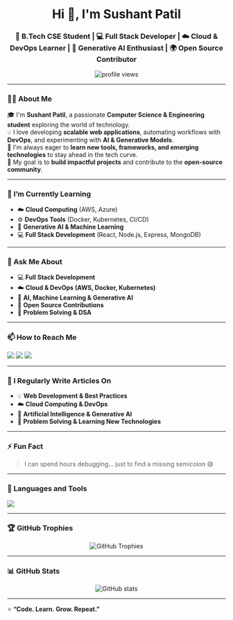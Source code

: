 <h1 align="center">Hi 👋, I'm Sushant Patil</h1>
<h3 align="center">🚀 B.Tech CSE Student | 💻 Full Stack Developer | ☁️ Cloud & DevOps Learner | 🤖 Generative AI Enthusiast | 🌍 Open Source Contributor</h3>

<p align="center">
  <img src="https://komarev.com/ghpvc/?username=sushantpatil-tech&label=Profile%20Views&color=0e75b6&style=flat" alt="profile views" /> 
</p>

---

### 🧑‍💻 About Me
🎓 I'm **Sushant Patil**, a passionate **Computer Science & Engineering student** exploring the world of technology.  
💡 I love developing **scalable web applications**, automating workflows with **DevOps**, and experimenting with **AI & Generative Models**.  
🌱 I'm always eager to **learn new tools, frameworks, and emerging technologies** to stay ahead in the tech curve.  
🚀 My goal is to **build impactful projects** and contribute to the **open-source community**.

---

### 🌱 I’m Currently Learning
- ☁️ **Cloud Computing** (AWS, Azure)  
- ⚙️ **DevOps Tools** (Docker, Kubernetes, CI/CD)  
- 🤖 **Generative AI & Machine Learning**  
- 💻 **Full Stack Development** (React, Node.js, Express, MongoDB)

---

### 💬 Ask Me About
- 💻 **Full Stack Development**  
- ☁️ **Cloud & DevOps (AWS, Docker, Kubernetes)**  
- 🤖 **AI, Machine Learning & Generative AI**  
- 🧩 **Open Source Contributions**  
- 🧠 **Problem Solving & DSA**

---

### 📫 How to Reach Me
<p align="left">
  <a href="mailto:er.sushantspatil27@gmail.com"><img src="https://img.shields.io/badge/Gmail-D14836?style=for-the-badge&logo=gmail&logoColor=white"></a>
  <a href="https://linkedin.com/in/sushant-patil-08b1ba282" target="blank"><img src="https://img.shields.io/badge/LinkedIn-0077B5?style=for-the-badge&logo=linkedin&logoColor=white"></a>
  <a href="https://github.com/sushantpatil-tech" target="blank"><img src="https://img.shields.io/badge/GitHub-100000?style=for-the-badge&logo=github&logoColor=white"></a>
</p>

---

### 📝 I Regularly Write Articles On
- 💡 **Web Development & Best Practices**  
- ☁️ **Cloud Computing & DevOps**  
- 🤖 **Artificial Intelligence & Generative AI**  
- 🧠 **Problem Solving & Learning New Technologies**  


---

### ⚡ Fun Fact
> I can spend hours debugging… just to find a missing semicolon 😅

---

### 🧰 Languages and Tools
<p align="left">
<a href="https://aws.amazon.com" target="_blank"> <img src="https://skillicons.dev/icons?i=aws,azure,docker,kubernetes,react,nodejs,express,mongodb,java,python,typescript,html,css,js,git,linux,figma,tailwind,spring,jenkins,nginx,postgresql,mysql" /> </a>
</p>

---

### 🏆 GitHub Trophies
<p align="center">
  <img src="https://github-profile-trophy.vercel.app/?username=sushantpatil-tech&theme=radical&margin-w=10&margin-h=10&no-frame=true" alt="GitHub Trophies" />
</p>

---

### 📊 GitHub Stats
<p align="center">
  <img src="https://github-readme-stats.vercel.app/api?username=sushantpatil-tech&show_icons=true&theme=tokyonight" alt="GitHub stats" />
</p>

---

⭐ **“Code. Learn. Grow. Repeat.”**

